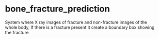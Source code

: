 # bone_fracture_prediction
System where X ray images of fracture and non-fracture images of the whole body, If there is a fracture present it create a boundary box showing the fracture
